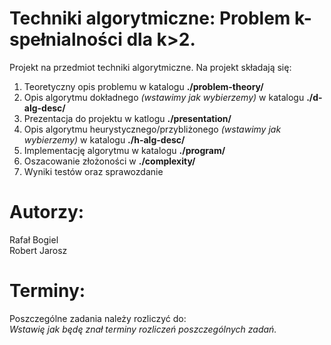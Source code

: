 # Techniki algorytmiczne: Problem k-spełnialności dla k>2.

Projekt na przedmiot techniki algorytmiczne. Na projekt składają się:
1. Teoretyczny opis problemu w katalogu __./problem-theory/__
2. Opis algorytmu dokładnego _(wstawimy jak wybierzemy)_ w katalogu __./d-alg-desc/__
3. Prezentacja do projektu w katlogu __./presentation/__
4. Opis algorytmu heurystycznego/przybliżonego _(wstawimy jak wybierzemy)_ w katalogu __./h-alg-desc/__
5. Implementację algorytmu w katalogu __./program/__
6. Oszacowanie złożoności w __./complexity/__
7. Wyniki testów oraz sprawozdanie

# Autorzy:
Rafał Bogiel<br />
Robert Jarosz

# Terminy:
Poszczególne zadania należy rozliczyć do:<br />
_Wstawię jak będę znał terminy rozliczeń poszczególnych zadań._
